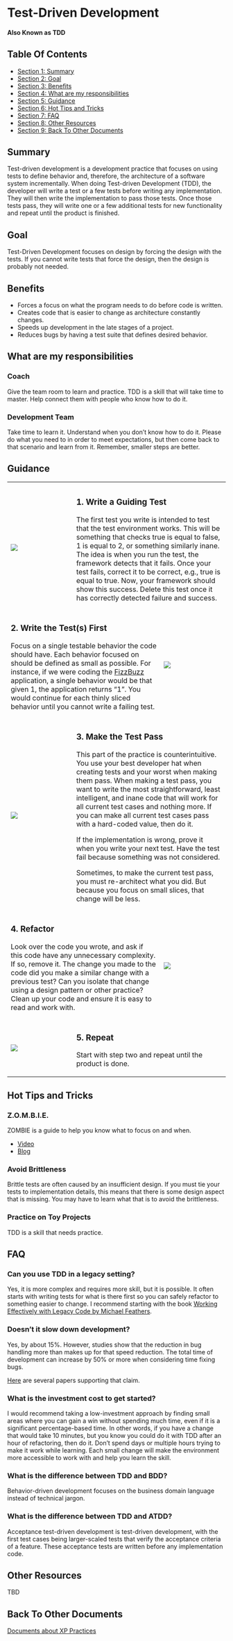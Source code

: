 
<!-- GENERATED DOCUMENT! DO NOT EDIT! -->
# Test-Driven Development #
#### Also Known as TDD ####

## Table Of Contents ##

- [Section 1: Summary](#user-content-summary)
- [Section 2: Goal](#user-content-goal)
- [Section 3: Benefits](#user-content-benefits)
- [Section 4: What are my responsibilities](#user-content-what-are-my-responsibilities)
- [Section 5: Guidance](#user-content-guidance)
- [Section 6: Hot Tips and Tricks](#user-content-hot-tips-and-tricks)
- [Section 7: FAQ](#user-content-faq)
- [Section 8: Other Resources](#user-content-other-resources)
- [Section 9: Back To Other Documents](#user-content-back-to-other-documents)

## Summary ##

Test-driven development is a development practice that focuses on using tests to define behavior and, therefore, the architecture of a software system incrementally. When doing Test-driven Development (TDD), the developer will write a test or a few tests before writing any implementation. They will then write the implementation to pass those tests. Once those tests pass, they will write one or a few additional tests for new functionality and repeat until the product is finished.
    

## Goal ##

Test-Driven Development focuses on design by forcing the design with the tests. If you cannot write tests that force the design, then the design is probably not needed.
    

## Benefits ##

* Forces a focus on what the program needs to do before code is written.
* Creates code that is easier to change as architecture constantly changes.
* Speeds up development in the late stages of a project.
* Reduces bugs by having a test suite that defines desired behavior.
    

## What are my responsibilities ##

### Coach ###

Give the team room to learn and practice. TDD is a skill that will take time to master. Help connect them with people who know how to do it.

### Development Team ###

Take time to learn it. Understand when you don’t know how to do it. Please do what you need to in order to meet expectations, but then come back to that scenario and learn from it. Remember, smaller steps are better.
    

## Guidance ##

<table style="border=none!important">
<tr><td width=30%></td><td width=40%></td><td width=30%></td></tr>
<tr>

<!-- 1st Item -->
<td>
    <img src="./imgages/tdd/pexels-pixabay-220147.jpg" >
</td>
<td colspan=2>

### 1.	Write a Guiding Test ###

The first test you write is intended to test that the test environment works. This will be something that checks true is equal to false, 1 is equal to 2, or something similarly inane. The idea is when you run the test, the framework detects that it fails. Once your test fails, correct it to be correct, e.g., true is equal to true. Now, your framework should show this success. Delete this test once it has correctly detected failure and success.

</td>
</tr>

<!-- 2nd Item -->
<tr>
<td colspan=2>

### 2.	Write the Test(s) First ###

Focus on a single testable behavior the code should have. Each behavior focused on should be defined as small as possible. For instance, if we were coding the [FizzBuzz](https://en.wikipedia.org/wiki/Fizz_buzz) application, a single behavior would be that given 1, the application returns “1”. You would continue for each thinly sliced behavior until you cannot write a failing test.

</td>
<td width=30%>
    <img src="./imgages/tdd/pexels-zachariah-garrison-1959841.jpg" >
</td>
</tr>


<!-- 3rd Item -->
<td>
    <img src="./imgages/tdd/pexels-davis-sánchez-1727004.jpg" >
</td>
<td colspan=2>

### 3.	Make the Test Pass ###

This part of the practice is counterintuitive. You use your best developer hat when creating tests and your worst when making them pass. When making a test pass, you want to write the most straightforward, least intelligent, and inane code that will work for all current test cases and nothing more. If you can make all current test cases pass with a hard-coded value, then do it.

If the implementation is wrong, prove it when you write your next test. Have the test fail because something was not considered.

Sometimes, to make the current test pass, you must re-architect what you did. But because you focus on small slices, that change will be less.

</td>
</tr>

<!-- 4th Item -->
<tr>
<td colspan=2>

### 4.	Refactor ###

Look over the code you wrote, and ask if this code have any unnecessary complexity. If so, remove it. The change you made to the code did you make a similar change with a previous test? Can you isolate that change using a design pattern or other practice? Clean up your code and ensure it is easy to read and work with.

</td>
<td width=30%>
    <img src="./imgages/tdd/pexels-liliana-drew-9462302.jpg" >
</td>
</tr>

<!-- 3rd Item -->
<td>
    <img src="./imgages/tdd/pexels-suzy-hazelwood-3631711.jpg" >
</td>
<td colspan=2>

### 5.	Repeat ###

Start with step two and repeat until the product is done.

</td>
</tr>

</table>
    

## Hot Tips and Tricks ##

### Z.O.M.B.I.E.

ZOMBIE is a guide to help you know what to focus on and when.

* [Video](https://www.youtube.com/watch?v=dYM8HEacJgs)
* [Blog](https://blog.wingman-sw.com/tdd-guided-by-zombies)

### Avoid Brittleness

Brittle tests are often caused by an insufficient design. If you must tie your tests to implementation details, this means that there is some design aspect that is missing. You may have to learn what that is to avoid the brittleness.

### Practice on Toy Projects

TDD is a skill that needs practice.
    

## FAQ ##

### Can you use TDD in a legacy setting? ###

Yes, it is more complex and requires more skill, but it is possible. It often starts with writing tests for what is there first so you can safely refactor to something easier to change. I recommend starting with the book [Working Effectively with Legacy Code by Michael Feathers](https://a.co/d/9HelBB9).

### Doesn’t it slow down development? ###

Yes, by about 15%. However, studies show that the reduction in bug handling more than makes up for that speed reduction. The total time of development can increase by 50% or more when considering time fixing bugs.

[Here](https://github.com/jason-kerney/CoachingResources#user-content-tdd-research) are several papers supporting that claim.

### What is the investment cost to get started? ###

I would recommend taking a low-investment approach by finding small areas where you can gain a win without spending much time, even if it is a significant percentage-based time. In other words, if you have a change that would take 10 minutes, but you know you could do it with TDD after an hour of refactoring, then do it. Don’t spend days or multiple hours trying to make it work while learning. Each small change will make the environment more accessible to work with and help you learn the skill.

### What is the difference between TDD and BDD? ###

Behavior-driven development focuses on the business domain language instead of technical jargon.

### What is the difference between TDD and ATDD? ###

Acceptance test-driven development is test-driven development, with the first test cases being larger-scaled tests that verify the acceptance criteria of a feature. These acceptance tests are written before any implementation code.
    

## Other Resources ##

TBD
    

## Back To Other Documents ##

[Documents about XP Practices](README.md)
    

<!-- GENERATED DOCUMENT! DO NOT EDIT! -->
    
